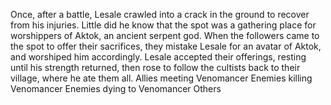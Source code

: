 



Once, after a battle, Lesale crawled into a crack in the ground to recover from his injuries. Little did he know that the spot was a gathering place for worshippers of Aktok, an ancient serpent god. When the followers came to the spot to offer their sacrifices, they mistake Lesale for an avatar of Aktok, and worshiped him accordingly. Lesale accepted their offerings, resting until his strength returned, then rose to follow the cultists back to their village, where he ate them all.
Allies meeting Venomancer
Enemies killing Venomancer
Enemies dying to Venomancer
Others
